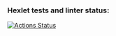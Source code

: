 ### Hexlet tests and linter status:
[![Actions Status](https://github.com/un-f0rgiven/python-project-49/actions/workflows/hexlet-check.yml/badge.svg)](https://github.com/un-f0rgiven/python-project-49/actions)